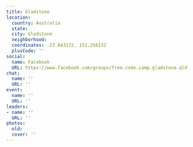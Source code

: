 ```yaml
---
title: Gladstone
location:
  country: Australia
  state: 
  city: Gladstone
  neighborhood: 
  coordinates: -23.843172, 151.256132
  plusCode: ''
social:
  name: Facebook
  URL: https://www.facebook.com/groups/free.code.camp.gladstone.qld
chat:
  name: ''
  URL: ''
event:
  name: ''
  URL: ''
leaders:
- name: ''
  URL: ''
photos:
  old: 
  cover: ''
---
```

